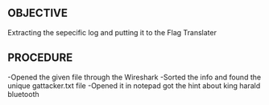 ## OBJECTIVE
Extracting the sepecific log and putting it to the Flag Translater

## PROCEDURE
-Opened the given file through the Wireshark
-Sorted the info and found the unique gattacker.txt file 
-Opened it in notepad got the hint about king harald bluetooth
